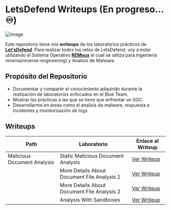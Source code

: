 #  LetsDefend Writeups (En progreso... ♾️)

![image](https://github.com/user-attachments/assets/8f9b4859-dd2b-4a4c-aa04-c0d9031894f5)



Este repositorio tiene mis **writeups** de los laboratorios prácticos de **[Let'sDefend](https://letsdefend.io/)**. Para realizar todos los retos de LetsDefend, voy a estar utilizando el Sistema Operativo **[REMnux](https://remnux.org/)** el cual se utiliza para Ingeniería reversa(reverse-engineering) y Analisis de Malware.


##  Propósito del Repositorio
- Documentar y compartir el conocimiento adquirido durante la realización de laboratorios enfocados en el Blue Team.
- Mostrar las prácticas a las que se tiene que enfrentar un SOC.
- Desarrollarme en áreas como el analisis de malware, respuesta a incidentes y monitorización de logs.




## **Writeups**


| Path                              | Laboratorio                                 |Enlace al Writeup                                                                                          |
|-----------------------------------|---------------------------------------------|-----------------------------------------------------------------------------------------------------------|
| Malicious Document Analysis       | Static Malicious Document Analysis          |[Ver Writeup](Malicious%20Document%20Analysis/Static-Malicious-Document-Analysis.md)                       |
|                                   | More Details About Document File Analysis 1 |[Ver Writeup](Malicious%20Document%20Analysis/More-Details-About-Document-File-Analysis-1.md)              |
|                                   | More Details About Document File Analysis 2 |[Ver Writeup](Malicious%20Document%20Analysis/More-Details-About-Document-File-Analysis-2.md)              |
|                                   | Analysis With Sandboxes                     |[Ver Writeup](Malicious%20Document%20Analysis/Analysis-with-Sandboxes.md)                                  |  

